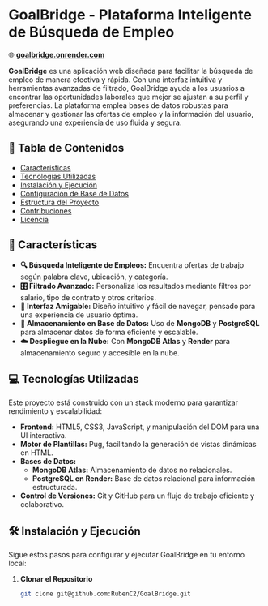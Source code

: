 # GoalBridge - Plataforma Inteligente de Búsqueda de Empleo

🌐 **[goalbridge.onrender.com](https://goalbridge.onrender.com)**

**GoalBridge** es una aplicación web diseñada para facilitar la búsqueda de empleo de manera efectiva y rápida. Con una interfaz intuitiva y herramientas avanzadas de filtrado, GoalBridge ayuda a los usuarios a encontrar las oportunidades laborales que mejor se ajustan a su perfil y preferencias. La plataforma emplea bases de datos robustas para almacenar y gestionar las ofertas de empleo y la información del usuario, asegurando una experiencia de uso fluida y segura.

## 📑 Tabla de Contenidos
- [Características](#características)
- [Tecnologías Utilizadas](#tecnologías-utilizadas)
- [Instalación y Ejecución](#instalación-y-ejecución)
- [Configuración de Base de Datos](#configuración-de-base-de-datos)
- [Estructura del Proyecto](#estructura-del-proyecto)
- [Contribuciones](#contribuciones)
- [Licencia](#licencia)

## 🚀 Características

- **🔍 Búsqueda Inteligente de Empleos:** Encuentra ofertas de trabajo según palabra clave, ubicación, y categoría.
- **🎛️ Filtrado Avanzado:** Personaliza los resultados mediante filtros por salario, tipo de contrato y otros criterios.
- **📱 Interfaz Amigable:** Diseño intuitivo y fácil de navegar, pensado para una experiencia de usuario óptima.
- **💾 Almacenamiento en Base de Datos:** Uso de **MongoDB** y **PostgreSQL** para almacenar datos de forma eficiente y escalable.
- **☁️ Despliegue en la Nube:** Con **MongoDB Atlas** y **Render** para almacenamiento seguro y accesible en la nube.

## 💻 Tecnologías Utilizadas

Este proyecto está construido con un stack moderno para garantizar rendimiento y escalabilidad:

- **Frontend:** HTML5, CSS3, JavaScript, y manipulación del DOM para una UI interactiva.
- **Motor de Plantillas:** Pug, facilitando la generación de vistas dinámicas en HTML.
- **Bases de Datos:**
  - **MongoDB Atlas:** Almacenamiento de datos no relacionales.
  - **PostgreSQL en Render:** Base de datos relacional para información estructurada.
- **Control de Versiones:** Git y GitHub para un flujo de trabajo eficiente y colaborativo.

## 🛠️ Instalación y Ejecución

Sigue estos pasos para configurar y ejecutar GoalBridge en tu entorno local:

1. **Clonar el Repositorio**
   ```bash
   git clone git@github.com:RubenC2/GoalBridge.git
